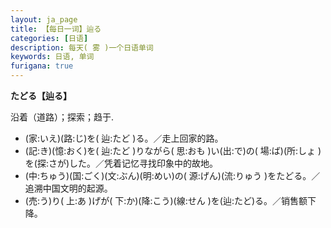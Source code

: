 ```yaml
---
layout: ja_page
title: 【每日一词】辿る
categories: [日语]
description: 每天( 雾 )一个日语单词
keywords: 日语, 单词
furigana: true
---
```


**たどる【辿る】**

沿着（道路）；探索；趋于.
-	(家:いえ)(路:じ)を( 辿:たど )る。／走上回家的路。
-	(記:き)(憶:おく)を( 辿:たど )りながら( 思:おも )い(出:で)の( 場:ば)(所:しょ )を(探:さが)した。／凭着记忆寻找印象中的故地。
-	(中:ちゅう)(国:ごく)(文:ぶん)(明:めい)の( 源:げん)(流:りゅう )をたどる。／追溯中国文明的起源。
-	(売:う)り( 上:あ )げが( 下:か)(降:こう)(線:せん )を(辿:たど)る。／销售额下降。
